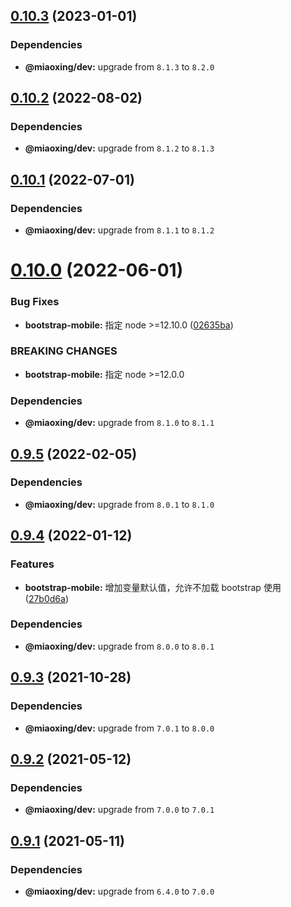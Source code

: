 ## [0.10.3](https://github.com/twinh/bootstrap-mobile/compare/v0.10.2...v0.10.3) (2023-01-01)





### Dependencies

* **@miaoxing/dev:** upgrade from `8.1.3` to `8.2.0`

## [0.10.2](https://github.com/twinh/bootstrap-mobile/compare/v0.10.1...v0.10.2) (2022-08-02)





### Dependencies

* **@miaoxing/dev:** upgrade from `8.1.2` to `8.1.3`

## [0.10.1](https://github.com/twinh/bootstrap-mobile/compare/v0.10.0...v0.10.1) (2022-07-01)





### Dependencies

* **@miaoxing/dev:** upgrade from `8.1.1` to `8.1.2`

# [0.10.0](https://github.com/twinh/bootstrap-mobile/compare/v0.9.5...v0.10.0) (2022-06-01)


### Bug Fixes

* **bootstrap-mobile:** 指定 node >=12.10.0 ([02635ba](https://github.com/twinh/bootstrap-mobile/commit/02635bad0cb3cdb9f5455aba4c8c7ba6ddf6239e))


### BREAKING CHANGES

* **bootstrap-mobile:** 指定 node >=12.0.0





### Dependencies

* **@miaoxing/dev:** upgrade from `8.1.0` to `8.1.1`

## [0.9.5](https://github.com/twinh/bootstrap-mobile/compare/v0.9.4...v0.9.5) (2022-02-05)





### Dependencies

* **@miaoxing/dev:** upgrade from `8.0.1` to `8.1.0`

## [0.9.4](https://github.com/twinh/bootstrap-mobile/compare/v0.9.3...v0.9.4) (2022-01-12)


### Features

* **bootstrap-mobile:** 增加变量默认值，允许不加载 bootstrap 使用 ([27b0d6a](https://github.com/twinh/bootstrap-mobile/commit/27b0d6a07aa4b1a552a6414f73e038fc5fa6bc9e))





### Dependencies

* **@miaoxing/dev:** upgrade from `8.0.0` to `8.0.1`

## [0.9.3](https://github.com/twinh/bootstrap-mobile/compare/v0.9.2...v0.9.3) (2021-10-28)





### Dependencies

* **@miaoxing/dev:** upgrade from `7.0.1` to `8.0.0`

## [0.9.2](https://github.com/twinh/bootstrap-mobile/compare/v0.9.1...v0.9.2) (2021-05-12)





### Dependencies

* **@miaoxing/dev:** upgrade from `7.0.0` to `7.0.1`

## [0.9.1](https://github.com/twinh/bootstrap-mobile/compare/v0.9.0...v0.9.1) (2021-05-11)





### Dependencies

* **@miaoxing/dev:** upgrade from `6.4.0` to `7.0.0`
